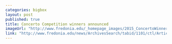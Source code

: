 ```yaml
---
categories: bigbox
layout: post
published: true
title: Concerto Competition winners announced
imageUrl: "http://www.fredonia.edu/_homepage_images/2015_ConcertoWinners-for-2015-2016-for-web.jpg"
link: "http://www.fredonia.edu/news/ArchivesSearch/tabid/1101/ctl/ArticleView/mid/1878/articleId/5426/Concerto_Competition_winners_announced.aspx"
---
```



